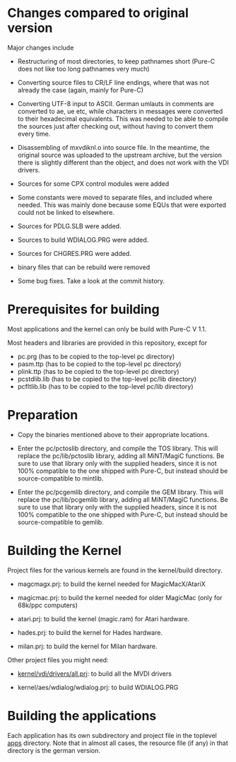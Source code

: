 # Changes compared to original version

Major changes include

* Restructuring of most directories, to keep pathnames short
(Pure-C does not like too long pathnames very much)

* Converting source files to CR/LF line endings, where that was not already
the case (again, mainly for Pure-C)

* Converting UTF-8 input to ASCII. German umlauts in comments
are converted to ae, ue etc, while characters in messages were
converted to their hexadecimal equivalents. This was needed to be
able to compile the sources just after checking out, without having
to convert them every time.

* Disassembling of mxvdiknl.o into source file. In the meantime, the
original source was uploaded to the upstream archive, but the version
there is slightly different than the object, and does not work with the
VDI drivers.

* Sources for some CPX control modules were added

* Some constants were moved to separate files, and included where needed.
This was mainly done because some EQUs that were exported could not be
linked to elsewhere.

* Sources for PDLG.SLB were added.

* Sources to build WDIALOG.PRG were added.

* Sources for CHGRES.PRG were added.

* binary files that can be rebuild were removed

* Some bug fixes. Take a look at the commit history.


# Prerequisites for building

Most applications and the kernel can only be build with Pure-C V 1.1.

Most headers and libraries are provided in this repository, except for

* pc.prg (has to be copied to the top-level pc directory)
* pasm.ttp (has to be copied to the top-level pc directory)
* plink.ttp (has to be copied to the top-level pc directory)
* pcstdlib.lib (has to be copied to the top-level pc/lib directory)
* pcfltlib.lib (has to be copied to the top-level pc/lib directory)


# Preparation

* Copy the binaries mentioned above to their appropriate locations.

* Enter the pc/pctoslib directory, and compile the TOS library.
This will replace the pc/lib/pctoslib library, adding all MiNT/MagiC functions.
Be sure to use that library only with the supplied headers, since it is not 100%
compatible to the one shipped with Pure-C, but instead should be source-compatible
to mintlib.

* Enter the pc/pcgemlib directory, and compile the GEM library.
This will replace the pc/lib/pcgemlib library, adding all MiNT/MagiC functions.
Be sure to use that library only with the supplied headers, since it is not 100%
compatible to the one shipped with Pure-C, but instead should be source-compatible
to gemlib.


# Building the Kernel

Project files for the various kernels are found in the kernel/build directory.

* magcmagx.prj: to build the kernel needed for MagicMacX/AtariX

* magicmac.prj: to build the kernel needed for older MagicMac (only for
68k/ppc computers)

* atari.prj: to build the kernel (magic.ram) for Atari hardware.

* hades.prj: to build the kernel for Hades hardware.

* milan.prj: to build the kernel for Milan hardware.

Other project files you might need:

* [kernel/vdi/drivers/all.prj](kernel/vdi/drivers/all.prj): to build all the MVDI drivers

* kernel/aes/wdialog/wdialog.prj: to build WDIALOG.PRG


# Building the applications

Each application has its own subdirectory and project file in the
toplevel [apps](apps) directory. Note that in almost all cases, the resource file
(if any) in that directory is the german version.
